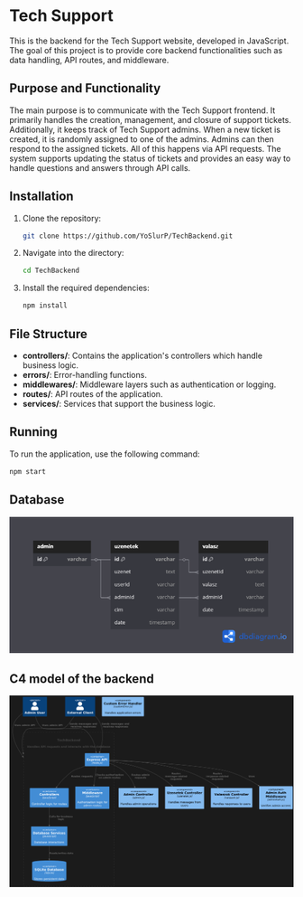 # Tech Support

This is the backend for the Tech Support website, developed in JavaScript. The goal of this project is to provide core backend functionalities such as data handling, API routes, and middleware.

## Purpose and Functionality

The main purpose is to communicate with the Tech Support frontend. It primarily handles the creation, management, and closure of support tickets. Additionally, it keeps track of Tech Support admins. When a new ticket is created, it is randomly assigned to one of the admins. Admins can then respond to the assigned tickets. All of this happens via API requests. The system supports updating the status of tickets and provides an easy way to handle questions and answers through API calls.

## Installation

1. Clone the repository:
    ```bash
    git clone https://github.com/YoSlurP/TechBackend.git
    ```

2. Navigate into the directory:
    ```bash
    cd TechBackend
    ```

3. Install the required dependencies:
    ```bash
    npm install
    ```

## File Structure

- **controllers/**: Contains the application's controllers which handle business logic.
- **errors/**: Error-handling functions.
- **middlewares/**: Middleware layers such as authentication or logging.
- **routes/**: API routes of the application.
- **services/**: Services that support the business logic.

## Running

To run the application, use the following command:

```bash
npm start
```
## Database
![Database](https://github.com/YoSlurP/TechBackend/blob/main/Database%20diagram.png)
## C4 model of the backend
![C4 model](https://github.com/YoSlurP/TechBackend/blob/main/C4model.png)

